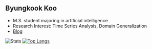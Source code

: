 ## Byungkook Koo

* M.S. student majoring in artificial intelligence
* Research Interest: Time Series Analysis, Domain Generalization
* [Blog](https://byungkookkoo.github.io/)

![Stats](https://github-readme-stats.vercel.app/api?username=byungkookkoo&show_icons=true&theme=radical)
[![Top Langs](https://github-readme-stats.vercel.app/api/top-langs/?username=byungkookkoo&layout=compact&theme=radical)](https://github.com/anuraghazra/github-readme-stats)
